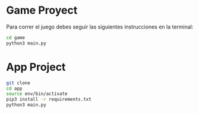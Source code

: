 # Game Proyect

Para correr el juego debes seguir las siguientes instrucciones en la terminal:

```sh
cd game
python3 main.py
```

# App Project

```sh
git clone
cd app
source env/bin/activate
pip3 install -r requirements.txt
python3 main.py
```
